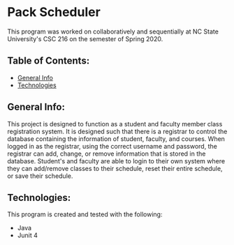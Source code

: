 # Pack Scheduler
This program was worked on collaboratively and sequentially at NC State University's CSC 216 on the semester of Spring 2020. 
## Table of Contents:
* [General Info](#general-info)
* [Technologies](#technologies)
## General Info:
This project is designed to function as a student and faculty member class registration system. It is designed such that there is a registrar to control the database containing the information of student, faculty, and courses. When logged in as the registrar, using the correct username and password, the registrar can add, change, or remove information that is stored in the database. Student's and faculty are able to login to their own system where they can add/remove classes to their schedule, reset their entire schedule, or save their schedule. 
## Technologies:
This program is created and tested with the following:
* Java
* Junit 4

